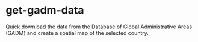 # get-gadm-data
Quick download the data from the Database of Global Administrative Areas (GADM) and create a spatial map of the selected country.
